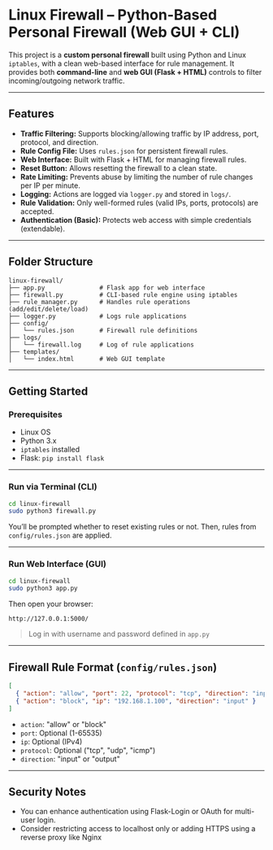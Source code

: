 # Linux Firewall – Python-Based Personal Firewall (Web GUI + CLI)

This project is a **custom personal firewall** built using Python and Linux `iptables`, with a clean web-based interface for rule management. It provides both **command-line** and **web GUI (Flask + HTML)** controls to filter incoming/outgoing network traffic.

---

## Features

- **Traffic Filtering:** Supports blocking/allowing traffic by IP address, port, protocol, and direction.
- **Rule Config File:** Uses `rules.json` for persistent firewall rules.
- **Web Interface:** Built with Flask + HTML for managing firewall rules.
- **Reset Button:** Allows resetting the firewall to a clean state.
- **Rate Limiting:** Prevents abuse by limiting the number of rule changes per IP per minute.
- **Logging:** Actions are logged via `logger.py` and stored in `logs/`.
- **Rule Validation:** Only well-formed rules (valid IPs, ports, protocols) are accepted.
- **Authentication (Basic):** Protects web access with simple credentials (extendable).

---

## Folder Structure

```
linux-firewall/
├── app.py               # Flask app for web interface
├── firewall.py          # CLI-based rule engine using iptables
├── rule_manager.py      # Handles rule operations (add/edit/delete/load)
├── logger.py            # Logs rule applications
├── config/
│   └── rules.json       # Firewall rule definitions
├── logs/
│   └── firewall.log     # Log of rule applications
├── templates/
│   └── index.html       # Web GUI template
```

---

## Getting Started

### Prerequisites

- Linux OS
- Python 3.x
- `iptables` installed
- Flask: `pip install flask`

---

### Run via Terminal (CLI)

```bash
cd linux-firewall
sudo python3 firewall.py
```

You’ll be prompted whether to reset existing rules or not. Then, rules from `config/rules.json` are applied.

---

### Run Web Interface (GUI)

```bash
cd linux-firewall
sudo python3 app.py
```

Then open your browser:

```
http://127.0.0.1:5000/
```

> Log in with username and password defined in `app.py`

---

## Firewall Rule Format (`config/rules.json`)

```json
[
  { "action": "allow", "port": 22, "protocol": "tcp", "direction": "input" },
  { "action": "block", "ip": "192.168.1.100", "direction": "input" }
]
```

- `action`: "allow" or "block"
- `port`: Optional (1-65535)
- `ip`: Optional (IPv4)
- `protocol`: Optional ("tcp", "udp", "icmp")
- `direction`: "input" or "output"

---

## Security Notes

- You can enhance authentication using Flask-Login or OAuth for multi-user login.
- Consider restricting access to localhost only or adding HTTPS using a reverse proxy like Nginx
